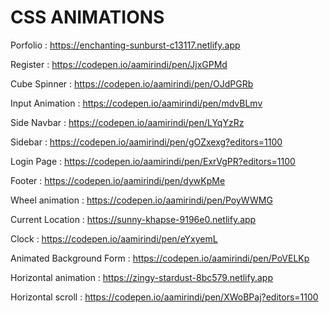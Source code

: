 # CSS ANIMATIONS

Porfolio : https://enchanting-sunburst-c13117.netlify.app

Register : https://codepen.io/aamirindi/pen/JjxGPMd

Cube Spinner : https://codepen.io/aamirindi/pen/OJdPGRb

Input Animation : https://codepen.io/aamirindi/pen/mdvBLmv

Side Navbar : https://codepen.io/aamirindi/pen/LYqYzRz

Sidebar : https://codepen.io/aamirindi/pen/gOZxexg?editors=1100

Login Page : https://codepen.io/aamirindi/pen/ExrVgPR?editors=1100

Footer : https://codepen.io/aamirindi/pen/dywKpMe

Wheel animation : https://codepen.io/aamirindi/pen/PoyWWMG

Current Location : https://sunny-khapse-9196e0.netlify.app

Clock : https://codepen.io/aamirindi/pen/eYxyemL

Animated Background Form : https://codepen.io/aamirindi/pen/PoVELKp

Horizontal animation : https://zingy-stardust-8bc579.netlify.app

Horizontal scroll : https://codepen.io/aamirindi/pen/XWoBPaj?editors=1100
